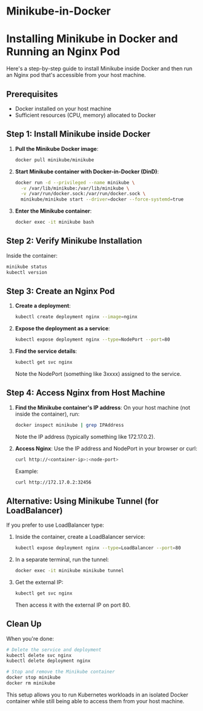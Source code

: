 # Minikube-in-Docker

# Installing Minikube in Docker and Running an Nginx Pod

Here's a step-by-step guide to install Minikube inside Docker and then run an Nginx pod that's accessible from your host machine.

## Prerequisites
- Docker installed on your host machine
- Sufficient resources (CPU, memory) allocated to Docker

## Step 1: Install Minikube inside Docker

1. **Pull the Minikube Docker image**:
   ```bash
   docker pull minikube/minikube
   ```

2. **Start Minikube container with Docker-in-Docker (DinD)**:
   ```bash
   docker run -d --privileged --name minikube \
     -v /var/lib/minikube:/var/lib/minikube \
     -v /var/run/docker.sock:/var/run/docker.sock \
     minikube/minikube start --driver=docker --force-systemd=true
   ```

3. **Enter the Minikube container**:
   ```bash
   docker exec -it minikube bash
   ```

## Step 2: Verify Minikube Installation

Inside the container:
```bash
minikube status
kubectl version
```

## Step 3: Create an Nginx Pod

1. **Create a deployment**:
   ```bash
   kubectl create deployment nginx --image=nginx
   ```

2. **Expose the deployment as a service**:
   ```bash
   kubectl expose deployment nginx --type=NodePort --port=80
   ```

3. **Find the service details**:
   ```bash
   kubectl get svc nginx
   ```
   Note the NodePort (something like 3xxxx) assigned to the service.

## Step 4: Access Nginx from Host Machine

1. **Find the Minikube container's IP address**:
   On your host machine (not inside the container), run:
   ```bash
   docker inspect minikube | grep IPAddress
   ```
   Note the IP address (typically something like 172.17.0.2).

2. **Access Nginx**:
   Use the IP address and NodePort in your browser or curl:
   ```bash
   curl http://<container-ip>:<node-port>
   ```
   Example:
   ```bash
   curl http://172.17.0.2:32456
   ```

## Alternative: Using Minikube Tunnel (for LoadBalancer)

If you prefer to use LoadBalancer type:

1. Inside the container, create a LoadBalancer service:
   ```bash
   kubectl expose deployment nginx --type=LoadBalancer --port=80
   ```

2. In a separate terminal, run the tunnel:
   ```bash
   docker exec -it minikube minikube tunnel
   ```

3. Get the external IP:
   ```bash
   kubectl get svc nginx
   ```
   Then access it with the external IP on port 80.

## Clean Up

When you're done:
```bash
# Delete the service and deployment
kubectl delete svc nginx
kubectl delete deployment nginx

# Stop and remove the Minikube container
docker stop minikube
docker rm minikube
```

This setup allows you to run Kubernetes workloads in an isolated Docker container while still being able to access them from your host machine.
